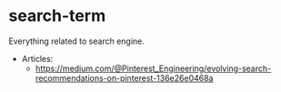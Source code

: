 # search-term
Everything related to search engine.

- Articles:
  - https://medium.com/@Pinterest_Engineering/evolving-search-recommendations-on-pinterest-136e26e0468a
